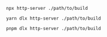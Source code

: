 ```shell renderer="common" language="js" packageManager="npm"
npx http-server ./path/to/build
```

```shell renderer="common" language="js" packageManager="yarn2+"
yarn dlx http-server ./path/to/build
```

```shell renderer="common" language="js" packageManager="pnpm"
pnpm dlx http-server ./path/to/build
```
